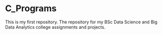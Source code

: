 # C_Programs
This is my first repository. The repository for my BSc Data Science and Big Data Analytics college assignments and projects.
